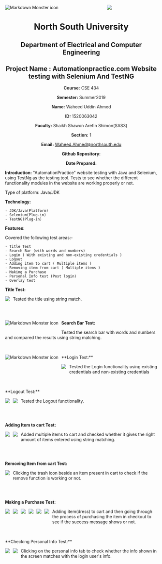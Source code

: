 <img src="images/Home Page.PNG" style="float: left; margin-right: 10px; margin-bottom:20px;"
     alt="Markdown Monster icon"
     style="float: left; margin-right: 10px;" />

<p align="center">
<img src="images/">
</p>

<div align="center">


# North South University </h5>
##  Department of Electrical and Computer Engineering </h3>

## Project Name : Automationpractice.com Website testing with Selenium And TestNG

**Course:** CSE 434

**Semester:** Summer2019

**Name:** Waheed Uddin Ahmed

**ID:** 1520063042

**Faculty:** Shaikh Shawon Arefin Shimon(SAS3)

**Section:** 1

**Email:** Waheed.Ahmed@northsouth.edu

**Github Repository:** [](https://github.com/dmc4719/CSE-434)

**Date Prepared:** 
</div>



**Introduction:**
"AutomationPractice" website testing with Java and Selenium, using TestNg as the testing tool. Tests to see whether the different functionality modules in the website are working properly or not.


Type of platform: Java/JDK


**Technology:**

    - JDK/Java(Platform)
    - Selenium(Plug-in)
    - TestNG(Plug-in)

**Features:**

Covered the following test areas:-

    - Title Test
    - Search Bar (with words and numbers)
    - Login ( With existing and non-existing credentials )
    - Logout
    - Adding item to cart ( Multiple items )
    - Removing item from cart ( Multiple items )
    - Making a Purchase 
    - Personal Info test (Post login)
    - Overlay test

**Title Test:**
<p align="center">
<img src="images/Title test.PNG" style="float: left; margin-right: 10px; margin-bottom:20px;">
</p>

Tested the title using string match.

</br>
</br>

**Search Bar Test:**
<img src="images/Search Bar.PNG" style="float: left; margin-right: 10px; margin-bottom:20px;" alt="Markdown Monster icon"
     style="float: left; margin-right: 10px;" />


Tested the search bar with words and numbers and compared the results using string matching.

</br>
</br>
**Login Test:**
<img src="images/Login-1.PNG" style="float: left; margin-right: 10px; margin-bottom:20px;"
     alt="Markdown Monster icon"
     style="float: left; margin-right: 10px; margin-bottom:20px;" /> 

<p align="center">
<img src="images/Login-2.PNG" style="float: left; margin-right: 10px; margin-bottom:20px;">
</p>

Tested the Login functionality using existing credentials and non-existing credentials

</br>
</br>
**Logout Test:**
<p align="center">
<img src="images/Logout-1.PNG" style="float: left; margin-right: 10px; margin-bottom:20px;">
</p>

<p align="center">
<img src="images/Logout-2.PNG" style="float: left; margin-right: 10px; margin-bottom:20px;">
</p>

Tested the Logout functionality.

</br>
</br>

**Adding Item to cart Test:**
<p align="center">
<img src="images/Adding item to cart-1.PNG" style="float: left; margin-right: 10px; margin-bottom:20px;">
</p>

<p align="center">
<img src="images/Adding item to cart-2.PNG" style="float: left; margin-right: 10px; margin-bottom:20px;">
</p>

Added multiple items to cart and checked whether it gives the right amount of items entered using string matching.

</br>
</br>

**Removing Item from cart Test:**
<p align="center">
<img src="images/Removing Item from cart.PNG" style="float: left; margin-right: 10px; margin-bottom:20px;">
</p>

Clicking the trash icon beside an item present in cart to check if the remove function is working or not.

</br>
</br>

**Making a Purchase Test:**
<p align="center">
<img src="images/Making a Purchase-1.PNG" style="float: left; margin-right: 10px; margin-bottom:20px;">
</p>

<p align="center">
<img src="images/Making a Purchase-2.PNG" style="float: left; margin-right: 10px; margin-bottom:20px;">
</p>

<p align="center">
<img src="images/Making a Purchase-3.PNG" style="float: left; margin-right: 10px; margin-bottom:20px;">
</p>

<p align="center">
<img src="images/Making a Purchase-4.PNG" style="float: left; margin-right: 10px; margin-bottom:20px;">
</p>

<p align="center">
<img src="images/Making a Purchase-5.PNG" style="float: left; margin-right: 10px; margin-bottom:20px;">
</p>

<p align="center">
<img src="images/Making a Purchase-6.PNG" style="float: left; margin-right: 10px; margin-bottom:20px;">
</p>

Adding item(dress) to cart and then going through the process of purchasing the item in checkout to see if the success message shows or not.

</br>
</br>
**Checking Personal Info Test:**
<p align="center">
<img src="images/Personal Info.PNG" style="float: left; margin-right: 10px; margin-bottom:20px;">
</p>

<p align="center">
<img src="images/Personal Info-2.PNG" style="float: left; margin-right: 10px; margin-bottom:20px;">
</p>

Clicking on the personal info tab to check whether the info shown in the screen matches with the login user's info.